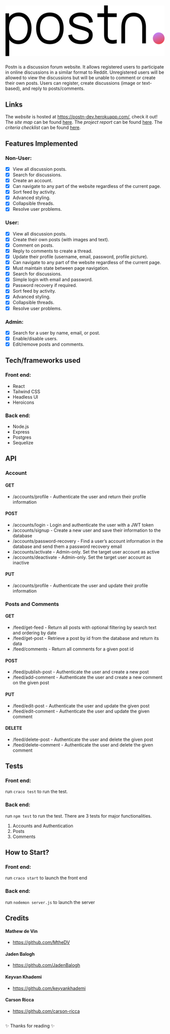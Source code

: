 # ![logo](https://raw.githubusercontent.com/JadenBalogh/cosc360-project/master/client/src/assets/images/logo.svg)

Postn is a discussion forum website. It allows registered users to participate in online discussions
in a similar format to Reddit. Unregistered users will be allowed to view the discussions but will be unable to comment
or create their own posts. Users can register, create discussions (image or text-based), and reply to posts/comments.

## Links
The _website_ is hosted at https://postn-dev.herokuapp.com/, check it out!<br>
The _site map_ can be found [here](https://github.com/JadenBalogh/cosc360-project/blob/master/site-map.pdf).
The _project report_ can be found [here](https://github.com/JadenBalogh/cosc360-project/blob/master/project-report.pdf).
The _criteria checklist_ can be found [here](https://github.com/JadenBalogh/cosc360-project/blob/master/criteria-checklist.pdf).

## Features Implemented
### Non-User:
- [x] View all discussion posts.
- [x] Search for discussions.
- [x] Create an account.
- [x] Can navigate to any part of the website regardless of the current page.
- [x] Sort feed by activity.
- [x] Advanced styling.
- [x] Collapsible threads.
- [x] Resolve user problems.
### User:
- [x] View all discussion posts.
- [x] Create their own posts (with images and text).
- [x] Comment on posts.
- [x] Reply to comments to create a thread.
- [x] Update their profile (username, email, password, profile picture).
- [x] Can navigate to any part of the website regardless of the current page.
- [x] Must maintain state between page navigation.
- [x] Search for discussions.
- [x] Simple login with email and password.
- [x] Password recovery if required.
- [x] Sort feed by activity.
- [x] Advanced styling.
- [x] Collapsible threads.
- [x] Resolve user problems.
### Admin:
- [x] Search for a user by name, email, or post.
- [x] Enable/disable users.
- [x] Edit/remove posts and comments.

## Tech/frameworks used
### Front end:
 - React
 - Tailwind CSS
 - Headless UI
 - Heroicons

### Back end:
 - Node.js
 - Express
 - Postgres
 - Sequelize

## API
### Account
#### GET
 - /accounts/profile - Authenticate the user and return their profile information
#### POST
 - /accounts/login - Login and authenticate the user with a JWT token
 - /accounts/signup - Create a new user and save their information to the database
 - /accounts/password-recovery - Find a user’s account information in the database and send them a password recovery email
 - /accounts/activate - Admin-only. Set the target user account as active
 - /accounts/deactivate - Admin-only. Set the target user account as inactive
#### PUT
 - /accounts/profile - Authenticate the user and update their profile information
### Posts and Comments
#### GET
 - /feed/get-feed - Return all posts with optional filtering by search text and ordering by date
 - /feed/get-post - Retrieve a post by id from the database and return its data
 - /feed/comments - Return all comments for a given post id
#### POST
 - /feed/publish-post - Authenticate the user and create a new post
 - /feed/add-comment - Authenticate the user and create a new comment on the given post
#### PUT
 - /feed/edit-post - Authenticate the user and update the given post
 - /feed/edit-comment - Authenticate the user and update the given comment
#### DELETE
 - /feed/delete-post - Authenticate the user and delete the given post
 - /feed/delete-comment - Authenticate the user and delete the given comment


## Tests
### Front end:
run `craco test` to run the test.
### Back end:
run `npm test` to run the test. There are 3 tests for major functionalities.
1. Accounts and Authentication
2. Posts
3. Comments

## How to Start?
### Front end:
run `craco start` to launch the front end
### Back end:
run `nodemon server.js` to launch the server

## Credits
#### Mathew de Vin
 - https://github.com/MtheDV
#### Jaden Balogh
 - https://github.com/JadenBalogh
#### Keyvan Khademi
 - https://github.com/keyvankhademi
#### Carson Ricca
 - https://github.com/carson-ricca

##
✨ Thanks for reading ✨
